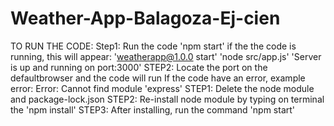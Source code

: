 # Weather-App-Balagoza-Ej-cien
TO RUN THE CODE:
Step1: Run the code 'npm start' if the the code is running, this will appear: 'weatherapp@1.0.0 start' 'node src/app.js' 'Server is up and running on port:3000'
STEP2: Locate the port on the defaultbrowser and the code will run
If the code have an error,
   example error:
   Error: Cannot find module 'express'
STEP1: Delete the node module and package-lock.json
STEP2: Re-install node module by typing on terminal the 'npm install'
STEP3: After installing, run the command 'npm start'






